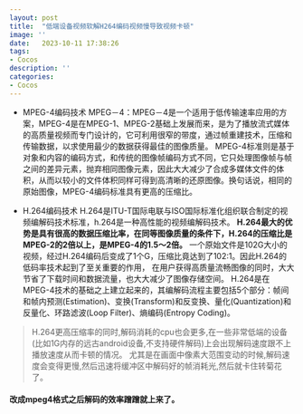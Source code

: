 ```yaml
---
layout: post
title:  "低端设备视频软解H264编码视频慢导致视频卡顿"
image: ''
date:   2023-10-11 17:38:26
tags:
- Cocos
description: ''
categories: 
- Cocos
---
```


* MPEG-4编码技术
MPEG－4：MPEG－4是一个适用于低传输速率应用的方案，MPEG-4是在MPEG-1、MPEG-2基础上发展而来，是为了播放流式媒体的高质量视频而专门设计的，它可利用很窄的带度，通过帧重建技术，压缩和传输数据，以求使用最少的数据获得最佳的图像质量。
MPEG-4标准则是基于对象和内容的编码方式，和传统的图像帧编码方式不同，它只处理图像帧与帧之间的差异元素，抛弃相同图像元素，因此大大减少了合成多媒体文件的体积，从而以较小的文件体积同样可得到高清晰的还原图像。换句话说，相同的原始图像，MPEG-4编码标准具有更高的压缩比。

* H.264编码技术
H.264是ITU-T国际电联与ISO国际标准化组织联合制定的视频编解码技术标准，h.264是一种高性能的视频编解码技术。
__H.264最大的优势是具有很高的数据压缩比率，在同等图像质量的条件下，H.264的压缩比是MPEG-2的2倍以上，是MPEG-4的1.5～2倍。__
一个原始文件是102G大小的视频，经过H.264编码后变成了1个G，压缩比竟达到了102:1。因此H.264的低码率技术起到了至关重要的作用，
在用户获得高质量流畅图像的同时，大大节省了下载时间和数据流量，也大大减少了图像存储空间。
H.264是在MPEG-4技术的基础之上建立起来的，其编解码流程主要包括5个部分：帧间和帧内预测(Estimation)、变换(Transform)和反变换、量化(Quantization)和反量化、环路滤波(Loop Filter)、熵编码(Entropy Coding)。

>H.264更高压缩率的同时,解码消耗的cpu也会更多,在一些非常低端的设备(比如1G内存的远古android设备,不支持硬件解码)上会出现解码速度跟不上播放速度从而卡顿的情况。
> 尤其是在画面中像素大范围变动的时候,解码速度会变得更慢,然后迅速将缓冲区中解码好的帧消耗光,然后就卡住转菊花了。

#### 改成mpeg4格式之后解码的效率蹭蹭就上来了。